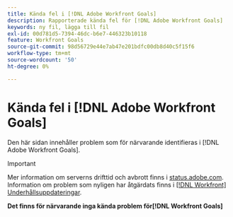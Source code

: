 ```yaml
---
title: Kända fel i [!DNL Adobe Workfront Goals]
description: Rapporterade kända fel för [!DNL Adobe Workfront Goals]
keywords: ny fil, lägga till fil
exl-id: 00d781d5-7394-46dc-b6e7-446323b10118
feature: Workfront Goals
source-git-commit: 98d56729e44e7ab47e201bdfc00db8d40c5f15f6
workflow-type: tm+mt
source-wordcount: '50'
ht-degree: 0%

---
```


# Kända fel i [!DNL Adobe Workfront Goals]

Den här sidan innehåller problem som för närvarande identifieras i [!DNL Adobe Workfront Goals].

>[!IMPORTANT]
>
>Mer information om serverns drifttid och avbrott finns i [status.adobe.com](https://status.adobe.com). Information om problem som nyligen har åtgärdats finns i [[!DNL Workfront] Underhållsuppdateringar](../maintenance/current-updates.md).

**Det finns för närvarande inga kända problem för[!DNL Workfront Goals]**

<!--


-->
